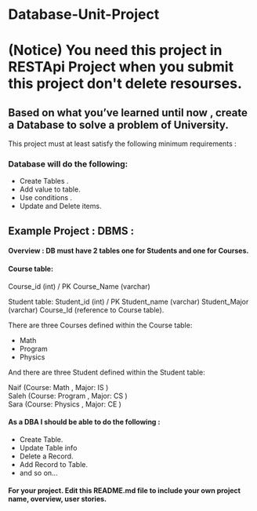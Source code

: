 # Database-Unit-Project

# (Notice) You need this project in RESTApi Project when you submit this project don't delete resourses. 

## Based on what you’ve learned until now , create a Database to solve a problem of University.
This project must at least satisfy the following minimum requirements :

### Database will do the following:
- Create Tables .
- Add value to table.
- Use conditions .
- Update and Delete items.


## Example Project : DBMS :

#### Overview : DB must have 2 tables one for Students and one for Courses. 

#### Course table:
Course_id (int) / PK
Course_Name (varchar)

Student table:
Student_id (int) / PK
Student_name (varchar)
Student_Major (varchar)
Course_Id (reference to Course table).

There are three Courses defined within the Course table:
- Math
- Program 
- Physics

And there are three Student defined within the Student table:

Naif (Course: Math , Major: IS ) </br>
Saleh (Course: Program , Major: CS )</br>
Sara (Course: Physics , Major: CE )




#### As a DBA I should be able to do the following :
- Create Table.
- Update Table info
- Delete a Record.
- Add Record to Table.
- and so on...


#### For your project. Edit this README.md file to include your own project name, overview, user stories.

